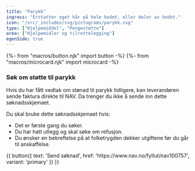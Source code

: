 ```yaml
---
title: "Parykk"
ingress: "Erstatter eget hår på hele hodet, eller deler av hodet."
icon: "/src/_includes/svg/pictograms/parykk.svg"
type: ["Hjelpemiddel", "Pengestøtte"]
area: ["Hjelpemidler og tilrettelegging"]
egenSide: true
---
```


{%- from "macros/button.njk" import button -%}
{%- from "macros/microcard.njk" import microcard -%}

### Søk om støtte til parykk

Hvis du har fått vedtak om stønad til parykk tidligere, kan leverandøren sende faktura direkte til NAV. Da trenger du ikke å sende inn dette søknadsskjemaet.

Du skal bruke dette søknadsskjemaet hvis:

- Det er første gang du søker.
- Du har hatt utlegg og skal søke om refusjon.
- Du ønsker en bekreftelse på at folketrygden dekker utgiftene før du går til anskaffelse.

<div class="grid gap-1.5 sm:flex">
{{ button({ text: 'Send søknad', href: 'https://www.nav.no/fyllut/nav100757', variant: 'primary' }) }}
</div>
